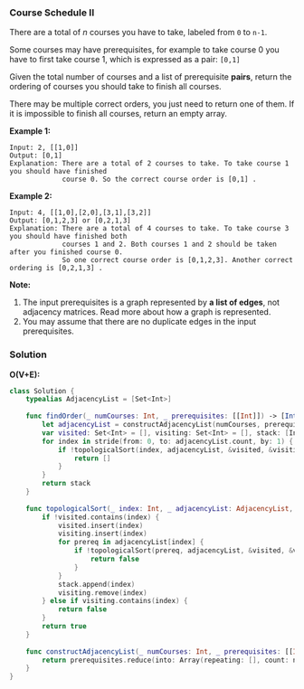 
### Course Schedule II

There are a total of *n* courses you have to take, labeled from `0` to `n-1`.

Some courses may have prerequisites, for example to take course 0 you have to first take course 1, which is expressed as a pair: `[0,1]`

Given the total number of courses and a list of prerequisite __pairs__, return the ordering of courses you should take to finish all courses.

There may be multiple correct orders, you just need to return one of them. If it is impossible to finish all courses, return an empty array.

__Example 1:__
```
Input: 2, [[1,0]] 
Output: [0,1]
Explanation: There are a total of 2 courses to take. To take course 1 you should have finished   
             course 0. So the correct course order is [0,1] .
```
__Example 2:__
```
Input: 4, [[1,0],[2,0],[3,1],[3,2]]
Output: [0,1,2,3] or [0,2,1,3]
Explanation: There are a total of 4 courses to take. To take course 3 you should have finished both     
             courses 1 and 2. Both courses 1 and 2 should be taken after you finished course 0. 
             So one correct course order is [0,1,2,3]. Another correct ordering is [0,2,1,3] .
```
__Note:__

1. The input prerequisites is a graph represented by __a list of edges__, not adjacency matrices. Read more about how a graph is represented.
2. You may assume that there are no duplicate edges in the input prerequisites. 

### Solution
__O(V+E):__
```Swift
class Solution {
    typealias AdjacencyList = [Set<Int>]
    
    func findOrder(_ numCourses: Int, _ prerequisites: [[Int]]) -> [Int] {
        let adjacencyList = constructAdjacencyList(numCourses, prerequisites)
        var visited: Set<Int> = [], visiting: Set<Int> = [], stack: [Int] = []
        for index in stride(from: 0, to: adjacencyList.count, by: 1) {
            if !topologicalSort(index, adjacencyList, &visited, &visiting, &stack) {
                return []
            }
        }
        return stack
    }
    
    func topologicalSort(_ index: Int, _ adjacencyList: AdjacencyList, _ visited: inout Set<Int>, _ visiting: inout Set<Int>, _ stack: inout [Int]) -> Bool {
        if !visited.contains(index) {
            visited.insert(index)
            visiting.insert(index)
            for prereq in adjacencyList[index] {
                if !topologicalSort(prereq, adjacencyList, &visited, &visiting, &stack) {
                    return false
                }
            }
            stack.append(index)
            visiting.remove(index)
        } else if visiting.contains(index) {
            return false
        }
        return true
    }
    
    func constructAdjacencyList(_ numCourses: Int, _ prerequisites: [[Int]]) -> AdjacencyList {
        return prerequisites.reduce(into: Array(repeating: [], count: numCourses)) { $0[$1[0]].insert($1[1]) }
    }
}
```